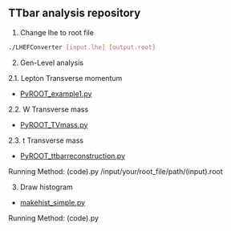 ## TTbar analysis repository  


1. Change lhe to root file  
 
```bash
./LHEFConverter [input.lhe] [output.root]
```  
  
  

2. Gen-Level analysis  

 2.1. Lepton Transverse momentum
  - [PyROOT_example1.py](https://github.com/groupKNUPHY/TTBar/blob/master/PyROOT_example1.py)

 2.2. W Transverse mass
  - [PyROOT_TVmass.py](https://github.com/groupKNUPHY/TTBar/blob/master/PyROOT_TVmass.py)
  
 2.3. t Transverse mass
  - [PyROOT_ttbarreconstruction.py](https://github.com/groupKNUPHY/TTBar/blob/master/PyROOT_ttbarreconstruction.py)
  
  Running Method: (code).py /input/your/root_file/path/(input).root



3. Draw histogram 
 - [makehist_simple.py](https://github.com/groupKNUPHY/TTBar/blob/master/makehist_simple.py)

  Running Method: (code).py
